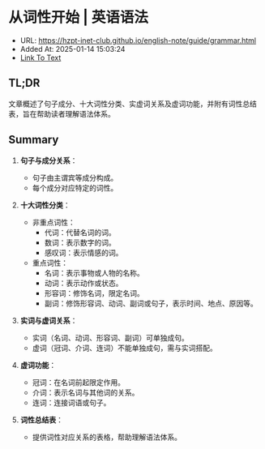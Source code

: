 # 从词性开始 | 英语语法
- URL: https://hzpt-inet-club.github.io/english-note/guide/grammar.html
- Added At: 2025-01-14 15:03:24
- [Link To Text](2025-01-14-从词性开始-英语语法_raw.md)

## TL;DR
文章概述了句子成分、十大词性分类、实虚词关系及虚词功能，并附有词性总结表，旨在帮助读者理解语法体系。

## Summary
1. **句子与成分关系**：
   - 句子由主谓宾等成分构成。
   - 每个成分对应特定的词性。

2. **十大词性分类**：
   - 非重点词性：
     - 代词：代替名词的词。
     - 数词：表示数字的词。
     - 感叹词：表示情感的词。
   - 重点词性：
     - 名词：表示事物或人物的名称。
     - 动词：表示动作或状态。
     - 形容词：修饰名词，限定名词。
     - 副词：修饰形容词、动词、副词或句子，表示时间、地点、原因等。

3. **实词与虚词关系**：
   - 实词（名词、动词、形容词、副词）可单独成句。
   - 虚词（冠词、介词、连词）不能单独成句，需与实词搭配。

4. **虚词功能**：
   - 冠词：在名词前起限定作用。
   - 介词：表示名词与其他词的关系。
   - 连词：连接词语或句子。

5. **词性总结表**：
   - 提供词性对应关系的表格，帮助理解语法体系。
